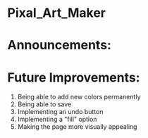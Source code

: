 # Pixal_Art_Maker

# Announcements:

# Future Improvements:
1. Being able to add new colors permanently
2. Being able to save
3. Implementing an undo button
4. Implementing a "fill" option
5. Making the page more visually appealing
